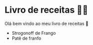 # Livro de receitas :man_cook:

Olá bem vindo ao meu livro de receitas :wave:

- Strogonoff de Frango
- Patê de franfo

 
